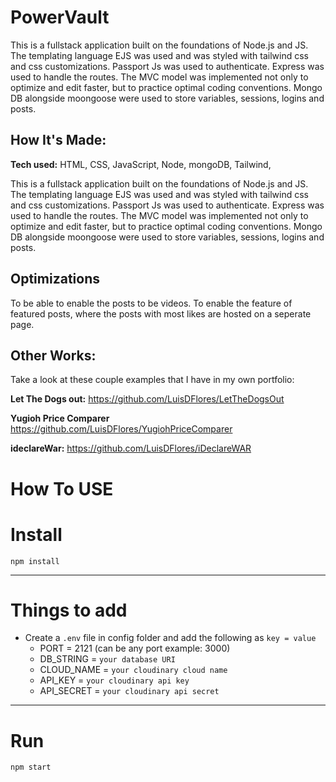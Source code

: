 # PowerVault

This is a fullstack application built on the foundations of Node.js and JS. The templating language EJS was used and was styled with tailwind css and css customizations. Passport Js was used to authenticate. Express was used to handle the routes. The MVC model was implemented not only to optimize and edit faster, but to practice optimal coding conventions. Mongo DB alongside moongoose were used to store variables, sessions, logins and posts. 

## How It's Made:

**Tech used:** HTML, CSS, JavaScript, Node, mongoDB, Tailwind,

This is a fullstack application built on the foundations of Node.js and JS. The templating language EJS was used and was styled with tailwind css and css customizations. Passport Js was used to authenticate. Express was used to handle the routes. The MVC model was implemented not only to optimize and edit faster, but to practice optimal coding conventions. Mongo DB alongside moongoose were used to store variables, sessions, logins and posts. 

## Optimizations

To be able to enable the posts to be videos. To enable the feature of featured posts, where the posts with most likes are hosted on a seperate page.


## Other Works:
Take a look at these couple examples that I have in my own portfolio:

**Let The Dogs out:** https://github.com/LuisDFlores/LetTheDogsOut

**Yugioh Price Comparer** https://github.com/LuisDFlores/YugiohPriceComparer

**ideclareWar:** https://github.com/LuisDFlores/iDeclareWAR




# How To USE

# Install

`npm install`

---

# Things to add

- Create a `.env` file in config folder and add the following as `key = value`
  - PORT = 2121 (can be any port example: 3000)
  - DB_STRING = `your database URI`
  - CLOUD_NAME = `your cloudinary cloud name`
  - API_KEY = `your cloudinary api key`
  - API_SECRET = `your cloudinary api secret`

---

# Run

`npm start`
